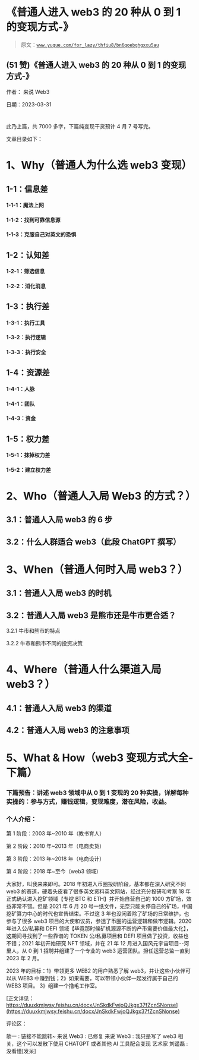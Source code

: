 # 《普通人进入 web3 的 20 种从 0 到 1 的变现方式-》

> 原文：[`www.yuque.com/for_lazy/thfiu8/bn6qoebghgxxu5au`](https://www.yuque.com/for_lazy/thfiu8/bn6qoebghgxxu5au)



## (51 赞)《普通人进入 web3 的 20 种从 0 到 1 的变现方式-》 

作者： 来说 Web3 

日期：2023-03-31 

#   

此乃上篇，共 7000 多字，下篇纯变现干货预计 4 月 7 号写完。 

文章目录如下： 

# 1、Why（普通人为什么选 web3 变现） 

## 1-1：信息差 

#### 1-1-1：魔法上网 

#### 1-1-2：找到可靠信息源 

#### 1-1-3：克服自己对英文的恐惧 

## 1-2：认知差 

#### 1-2-1：筛选信息 

#### 1-2-2：消化消息 

## 1-3：执行差 

#### 1-3-1：执行工具 

#### 1-3-2：执行逻辑 

#### 1-3-3：执行安全 

## 1-4：资源差 

#### 1-4-1：人脉 

#### 1-4-1：团队 

#### 1-4-3：资金 

## 1-5：权力差 

#### 1-5-1：抹掉权力差 

#### 1-5-2：建立权力差 

# 2、Who（普通人入局 Web3 的方式？） 

## 3.1：普通人入局 web3 的 6 步 

## 3.2：什么人群适合 web3（此段 ChatGPT 撰写） 

# 3、When（普通人何时入局 web3？） 

## 3.1：普通人入局 web3 的时机 

## 3.2：普通人入局 web3 是熊市还是牛市更合适？ 

3.2.1 牛市和熊市的特点 

3.2.2 牛市和熊市不同的投资决策 

# 4、Where（普通人什么渠道入局 web3？） 

## 4.1：普通人入局 web3 的渠道 

## 4.2：普通人入局 web3 的注意事项 

# 5、What & How（web3 变现方式大全-下篇） 

### 下篇预告：讲述 web3 领域中从 0 到 1 变现的 20 种实操，详解每种实操的：参与方式，赚钱逻辑，变现难度，潜在风险，收益。 

### 个人介绍： 

第 1 阶段：2003 年~2010 年（教书育人） 

第 2 阶段：2010 年~2013 年（电商卖货） 

第 3 阶段：2013 年~2018 年（电商设计） 

第 4 阶段：2018 年~至今（web3 领域） 

大家好，叫我来来即可。2018 年初进入币圈投研阶段，基本都在深入研究不同 web3 的赛道，硬着头皮看了很多英文资料英文网站，经过充分投研和考察 18 年正式确认进入挖矿领域【专挖 BTC 和 ETH】并开始自营自己的 1000 方矿场，效益非常不错。但是 2021 年 6 月 20 号一纸文件，无奈只能关停自己的矿场，中国挖矿算力中心的时代也宣告结束。不过这 3 年也没闲着除了矿场的日常维护，也参与了很多 web3 项目的大使和议员，参透了币圈的运营逻辑和做市逻辑。2020 年进入公/私募和 DEFI 领域【毕竟那时候矿机源源不断的产币需要价值最大化】，这期间寻找到了一些靠谱的 TOKEN 公/私募项目和 DEFI 项目做了投资，收益也不错；2021 年初开始研究 NFT 领域，并在 21 年 12 月进入国风元宇宙项目--河里人，从 0 到 1 招聘并组建了一个专业的 web3 运营团队。担任运营总监一直到 2023 年 2 月。 

2023 年的目标：1》带领更多 WEB2 的用户熟悉了解 web3，并让这些小伙伴可以从 WEB3 中赚到钱；2》如果需要，可以带领小伙伴一起发行属于自己的 WEB3 项目。 3》组建一个撸毛工作室。 

[正文详见：https://duuxkmjwsy.feishu.cn/docx/JnSkdkFwjoQJkgx37fZcnSNonse](https://duuxkmjwsy.feishu.cn/docx/JnSkdkFwjoQJkgx37fZcnSNonse) 

评论区： 

欹一 : 链接不能跳转~ 来说 Web3 : 已修复 来说 Web3 : 我只是写了 web3 相关，这个可以发散下使用 CHATGPT 或者其他 AI 工具配合变现 艺术家 刘遥磊 : 没看懂[发呆]